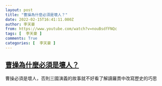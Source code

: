 ```yaml
---
layout: post
title: "曹操為什麼必須是壞人？"
date: 2022-02-15T16:41:11.000Z
author: 李天豪
from: https://www.youtube.com/watch?v=nouBsdfFNQc
tags: [  李天豪 ]
comments: True
categories: [  李天豪 ]
---
```

<!--1644943271000-->
[曹操為什麼必須是壞人？](https://www.youtube.com/watch?v=nouBsdfFNQc)
------

<div>
曹操必須是壞人，否則三國演義的故事就不好看了解讀羅貫中改寫歷史的巧思
</div>
